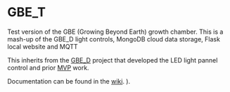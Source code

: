 # GBE_T
Test version of the GBE (Growing Beyond Earth) growth chamber.  This is a mash-up of the GBE_D light controls, MongoDB cloud data storage, Flask local website and MQTT

This inherits from the [GBE_D](https://github.com/webbhm/GBE-Digital) project that developed the LED light pannel control and prior [MVP](https://github.com/webbhm/mvp) work.

Documentation can be found in the [wiki](https://github.com/webbhm/GBE_T/wiki).
).
